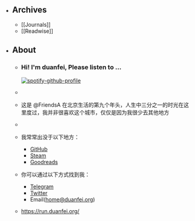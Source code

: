 - ## Archives
	- [[Journals]]
	- [[Readwise]]
- ## About
	- ### Hi! I'm duanfei, Please listen to ...
	  
	  <p dir="auto">
	  <a href="https://github.com/kittinan/spotify-github-profile"><img src="https://camo.githubusercontent.com/1d880802d0b548c02e51cf62aabe7ab1ddc2dd9199b32bf66b616ae53872d4b1/68747470733a2f2f73706f746966792d6769746875622d70726f66696c652e76657263656c2e6170702f6170692f766965773f7569643d6874326b336f79726577333434757662373770336b6e33317626636f7665725f696d6167653d74727565267468656d653d6e6174656d6f6f2d72652673686f775f6f66666c696e653d66616c7365266261636b67726f756e645f636f6c6f723d313231323132266261725f636f6c6f723d353362313466266261725f636f6c6f725f636f7665723d66616c7365" alt="spotify-github-profile" data-canonical-src="https://spotify-github-profile.vercel.app/api/view?uid=ht2k3oyrew344uvb77p3kn31v&amp;cover_image=true&amp;theme=natemoo-re&amp;show_offline=false&amp;background_color=121212&amp;bar_color=53b14f&amp;bar_color_cover=false" style="max-width: 100%;"></a>
	  </p>
	-
	- 这是 @FriendsA 在北京生活的第九个年头，人生中三分之一的时光在这里度过，我并非很喜欢这个城市，仅仅是因为我很少去其他地方
	-
	- 我常常出没于以下地方：
		- [GitHub](https://github.com/shaonianche)
		- [Steam](https://steamcommunity.com/id/duanf/)
		- [Goodreads](https://www.goodreads.com/user/show/60863717?ref=nav_profile_l)
	- 你可以通过以下方式找到我：
		- [Telegram](https://t.me/Alone_cmj)
		- [Twitter](https://twitter.com/Bonjour_Ar)
		- Email(home@duanfei.org)
	- https://run.duanfei.org/